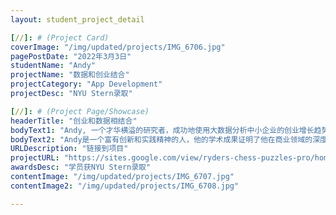 ```yaml
---
layout: student_project_detail

[//]: # (Project Card)
coverImage: "/img/updated/projects/IMG_6706.jpg"
pagePostDate: "2022年3月3日"
studentName: "Andy"
projectName: "数据和创业结合"
projectCategory: "App Development"
projectDesc: "NYU Stern录取"

[//]: # (Project Page/Showcase)
headerTitle: "创业和数据相结合"
bodyText1: "Andy, 一个才华横溢的研究者，成功地使用大数据分析中小企业的创业增长趋势。他的研究成果不仅发表了论文，还申请了专利。由于这些重大贡献，他已被NYU Stern商学院录取。"
bodyText2: "Andy是一个富有创新和实践精神的人，他的学术成果证明了他在商业领域的深度理解和实际应用能力。他将大数据与商业策略相结合，解决了中小企业面临的独特挑战。这些能力使他在NYU Stern商学院中得到了高度认可"
URLDescription: "链接到项目"
projectURL: "https://sites.google.com/view/ryders-chess-puzzles-pro/home"
awardsDesc: "学员获NYU Stern录取"
contentImage: "/img/updated/projects/IMG_6707.jpg"
contentImage2: "/img/updated/projects/IMG_6708.jpg"

---
```

